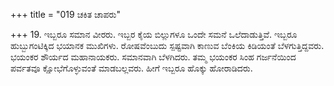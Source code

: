 +++
title = "019 ಚಕಿತ ಚಾಪರು"

+++
19.   ಇಬ್ಬರೂ ಸಮಾನ ವೀರರು. ಇಬ್ಬರ ಕೈಯ ಬಿಲ್ಲುಗಳೂ ಒಂದೇ ಸಮನೆ ಒಲೆದಾಡುತ್ತಿವೆ. ಇಬ್ಬರೂ ಹುಬ್ಬುಗಂಟಿಕ್ಕಿದ ಭಯಾನಕ ಮುಖಿಗಳು. ರೋಷವೆಂಬುದು ಸ್ಪಷ್ಟವಾಗಿ ಕಾಣುವ ಬೆಂಕಿಯ ಕಿಡಿಯಂತೆ  ಬೆಳಗುತ್ತಿದ್ದವರು. ಭಯಂಕರ ಶೌರ್ಯದ ಮಹಾನಾಯಕರು. ಸಮಾನವಾಗಿ ಬೆಳಗಿದರು. ತಮ್ಮ ಭಯಂಕರ ಸಿಂಹ ಗರ್ಜನೆಯಿಂದ ಪರ್ವತವೂ ಕ್ಷೋಭೆಗೊಳ್ಳುವಂತೆ ಮಾಡಬಲ್ಲವರು. ಹೀಗೆ ಇಬ್ಬರೂ ಹೊಕ್ಕು ಹೋರಾಡಿದರು.